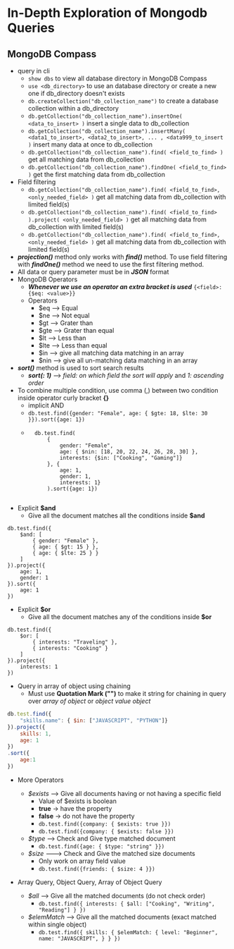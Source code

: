 # In-Depth Exploration of Mongodb Queries

## MongoDB Compass
- query in cli
    - ```show dbs``` to view all database directory in MongoDB Compass
    - ```use <db_directory>``` to use an database directory or create a new one if db_directory doesn't exists
    - ```db.createCollection("db_collection_name")``` to create a database collection within a db_directory
    - ```db.getCollection("db_collection_name").insertOne( <data_to_insert> )``` insert a single data to db_collection
    - ```db.getCollection("db_collection_name").insertMany( <data1_to_insert>, <data2_to_insert>, ... , <data999_to_insert )``` insert many data at once to db_collection
    - ```db.getCollection("db_collection_name").find( <field_to_find> )``` get all matching data from db_collection
    - ```db.getCollection("db_collection_name").findOne( <field_to_find> )``` get the first matching data from db_collection
- Field filtering
    - ```db.getCollection("db_collection_name").find( <field_to_find>, <only_needed_field> )``` get all matching data from db_collection with limited field(s)
    - ```db.getCollection("db_collection_name").find( <field_to_find> ).project( <only_needed_field> )``` get all matching data from db_collection with limited field(s)
    - ```db.getCollection("db_collection_name").find( <field_to_find>, <only_needed_field> )``` get all matching data from db_collection with limited field(s)
- **_projection()_** method only works with **_find()_** method. To use field filtering with **_findOne()_** method we need to use the first filtering method.
- All data or query parameter must be in **_JSON_** format
- MongoDB Operators
    - **_Whenever we use an operator an extra bracket is used_** ```{<field>: {$eq: <value>}}```
    - Operators
        - $eq --> Equal
        - $ne --> Not equal
        - $gt --> Grater than
        - $gte --> Grater than equal
        - $lt --> Less than
        - $lte --> Less than equal
        - $in --> give all matching data matching in an array
        - $nin --> give all un-matching data matching in an array
- **_sort()_** method is used to sort search results
    - **_sort(<field>: 1)_** --> _field: on which field the sort will apply_ and _1: ascending order_
- To combine multiple condition, use comma (,) between two condition inside operator curly bracket **{}**
    - implicit AND
    - ```db.test.find({gender: "Female", age: { $gte: 18, $lte: 30 }}).sort({age: 1})```
    - ```tsx
        db.test.find(
            {
                gender: "Female",
                age: { $nin: [18, 20, 22, 24, 26, 28, 30] },
                interests: {$in: ["Cooking", "Gaming"]}
            }, {
                age: 1,
                gender: 1,
                interests: 1}
            ).sort({age: 1})
    ```

- Explicit **$and**
    - Give all the document matches all the conditions inside **$and** 
```tsx
db.test.find({
    $and: [
        { gender: "Female" },
        { age: { $gt: 15 } },
        { age: { $lte: 25 } }
    ]
}).project({
    age: 1,
    gender: 1
}).sort({
    age: 1
})
```

- Explicit **$or**
    - Give all the document matches any of the conditions inside **$or** 
```tsx
db.test.find({
    $or: [
        { interests: "Traveling" },
        { interests: "Cooking" }
    ]
}).project({
    interests: 1
})
```

- Query in array of object using chaining
    - Must use **Quotation Mark ("")** to make it string for chaining in query over _array of object_ or _object value object_
```jsx
db.test.find({
    "skills.name": { $in: ["JAVASCRIPT", "PYTHON"]}
}).project({
    skills: 1,
    age: 1
})
.sort({
    age:1
})
```

- More Operators
    - _$exists_ --> Give all documents having or not having a specific field
        - Value of $exists is boolean
        - **true** -> have the property
        - **false** -> do not have the property
        - ```db.test.find({company: { $exists: true }})```
        - ```db.test.find({company: { $exists: false }})```
    - _$type_ --> Check and Give type matched document
        - ```db.test.find({age: { $type: "string" }})```
    - _$size_ ---> Check and Give the matched size documents
        - Only work on array field value
        - ```db.test.find({friends: { $size: 4 }})```

- Array Query, Object Query, Array of Object Query
    - _$all_ --> Give all the matched documents (do not check order)
        - ```db.test.find({ interests: { $all: ["Cooking", "Writing", "Reading"] } })```
    - _$elemMatch_ --> Give all the matched documents (exact matched within single object)
        - ```db.test.find({ skills: { $elemMatch: { level: "Beginner", name: "JAVASCRIPT", } } })```